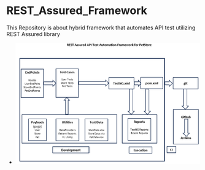 # REST_Assured_Framework
This Repository is about hybrid framework that automates API test utilizing REST Assured library 
- ![PetStore Framework](https://github.com/srshohan247/REST_Assured_Framework/blob/main/PetStoreAPIAutomation/Framework.PNG)
